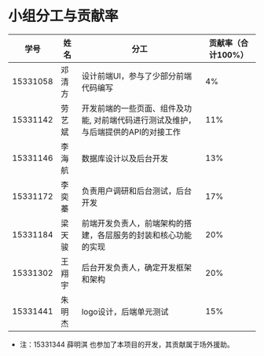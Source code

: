 # 小组分工与贡献率

| 学号 | 姓名 | 分工 | 贡献率（合计100%）|
| --- | --- | --- | --- |
| 15331058 | 邓清方 | 设计前端UI，参与了少部分前端代码编写 | 4% |
| 15331142 | 劳艺斌 | 开发前端的一些页面、组件及功能, 对前端代码进行测试及维护，与后端提供的API的对接工作 | 11% |
| 15331146 | 李海航 | 数据库设计以及后台开发 | 13% |
| 15331172 | 李奕蓁 | 负责用户调研和后台测试，后台开发 | 17% |
| 15331184 | 梁天骏 | 前端开发负责人，前端架构的搭建，各层服务的封装和核心功能的实现 | 20% |
| 15331302 | 王翔宇 | 后台开发负责人，确定开发框架和架构 | 20% |
| 15331441 | 朱明杰 | logo设计，后端单元测试 | 15% |

* 注：15331344 薛明淇 也参加了本项目的开发，其贡献属于场外援助。